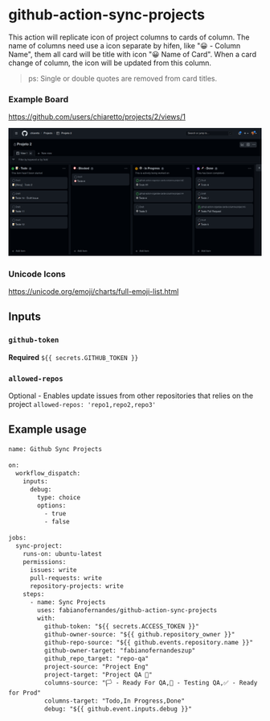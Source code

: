 # github-action-sync-projects

This action will replicate icon of project columns to cards of column.
The name of columns need use a icon separate by hifen, like "😀 - Column Name", them all card will be title with icon "😀 Name of Card".
When a card change of column, the icon will be updated from this column.

> ps: Single or double quotes are removed from card titles.

### Example Board
https://github.com/users/chiaretto/projects/2/views/1

![Board Image](docs/board.png "Board")

### Unicode Icons
https://unicode.org/emoji/charts/full-emoji-list.html

## Inputs

### `github-token`

**Required** `${{ secrets.GITHUB_TOKEN }}`

### `allowed-repos`

Optional - Enables update issues from other repositories that relies on the project
`allowed-repos: 'repo1,repo2,repo3'`

## Example usage

```
name: Github Sync Projects

on:
  workflow_dispatch:
    inputs:
      debug:
        type: choice
        options:
          - true
          - false

jobs:
  sync-project:
    runs-on: ubuntu-latest
    permissions:
      issues: write
      pull-requests: write
      repository-projects: write
    steps:
      - name: Sync Projects
        uses: fabianofernandes/github-action-sync-projects
        with:
          github-token: "${{ secrets.ACCESS_TOKEN }}"
          github-owner-source: "${{ github.repository_owner }}"
          github-repo-source: "${{ github.events.repository.name }}"
          github-owner-target: "fabianofernandeszup"
          github_repo_target: "repo-qa"
          project-source: "Project Eng"
          project-target: "Project QA 📝"
          columns-source: "🏳 - Ready For QA,🧪 - Testing QA,✅ - Ready for Prod"
          columns-target: "Todo,In Progress,Done"
          debug: "${{ github.event.inputs.debug }}"
```
